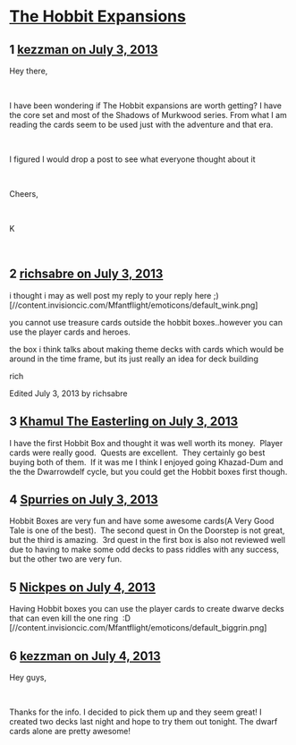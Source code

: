 # [The Hobbit Expansions](https://community.fantasyflightgames.com/topic/85764-the-hobbit-expansions/)

## 1 [kezzman on July 3, 2013](https://community.fantasyflightgames.com/topic/85764-the-hobbit-expansions/?do=findComment&comment=807693)

Hey there,

 

I have been wondering if The Hobbit expansions are worth getting? I have the core set and most of the Shadows of Murkwood series. From what I am reading the cards seem to be used just with the adventure and that era.

 

I figured I would drop a post to see what everyone thought about it

 

Cheers,

 

K

 

## 2 [richsabre on July 3, 2013](https://community.fantasyflightgames.com/topic/85764-the-hobbit-expansions/?do=findComment&comment=807702)

i thought i may as well post my reply to your reply here ;) [//content.invisioncic.com/Mfantflight/emoticons/default_wink.png]

you cannot use treasure cards outside the hobbit boxes..however you can use the player cards and heroes.

the box i think talks about making theme decks with cards which would be around in the time frame, but its just really an idea for deck building

rich

Edited July 3, 2013 by richsabre

## 3 [Khamul The Easterling on July 3, 2013](https://community.fantasyflightgames.com/topic/85764-the-hobbit-expansions/?do=findComment&comment=807723)

I have the first Hobbit Box and thought it was well worth its money.  Player cards were really good.  Quests are excellent.  They certainly go best buying both of them.  If it was me I think I enjoyed going Khazad-Dum and the the Dwarrowdelf cycle, but you could get the Hobbit boxes first though.

## 4 [Spurries on July 3, 2013](https://community.fantasyflightgames.com/topic/85764-the-hobbit-expansions/?do=findComment&comment=807741)

Hobbit Boxes are very fun and have some awesome cards(A Very Good Tale is one of the best).  The second quest in On the Doorstep is not great, but the third is amazing.  3rd quest in the first box is also not reviewed well due to having to make some odd decks to pass riddles with any success, but the other two are very fun.

## 5 [Nickpes on July 4, 2013](https://community.fantasyflightgames.com/topic/85764-the-hobbit-expansions/?do=findComment&comment=808160)

Having Hobbit boxes you can use the player cards to create dwarve decks that can even kill the one ring  :D [//content.invisioncic.com/Mfantflight/emoticons/default_biggrin.png]

## 6 [kezzman on July 4, 2013](https://community.fantasyflightgames.com/topic/85764-the-hobbit-expansions/?do=findComment&comment=808232)

Hey guys,

 

Thanks for the info. I decided to pick them up and they seem great! I created two decks last night and hope to try them out tonight. The dwarf cards alone are pretty awesome!

